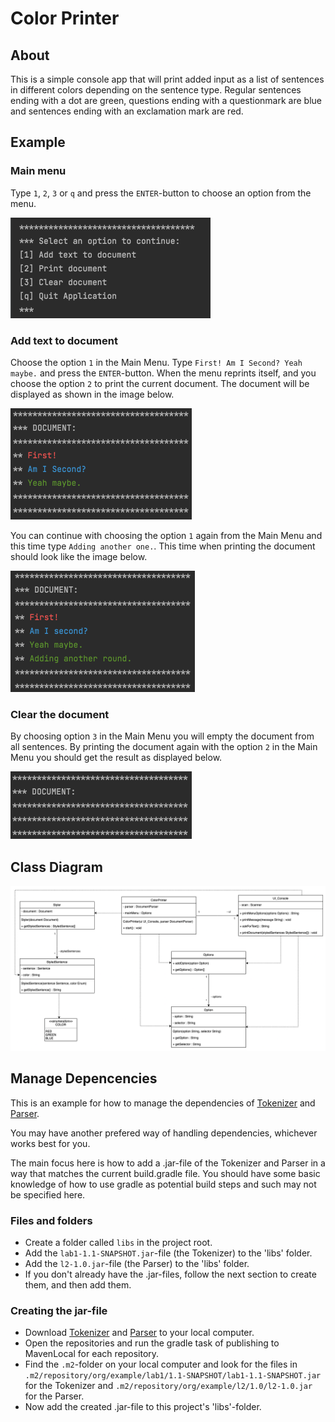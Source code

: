# Color Printer

## About
This is a simple console app that will print added input as a list of sentences in different colors depending on the sentence type. Regular sentences ending with a dot are green, questions ending with a questionmark are blue and sentences ending with an exclamation mark are red. 

## Example
### Main menu
Type `1`, `2`, `3` or `q` and press the `ENTER`-button to choose an option from the menu. 

![console-menu](./images/console-menu.png)

### Add text to document
Choose the option `1` in the Main Menu. Type `First! Am I Second? Yeah maybe.` and press the `ENTER`-button. When the menu reprints itself, and you choose the option `2` to print the current document. The document will be displayed as shown in the image below.

![TC1-printed-document](./images/TC1-expected.png)

You can continue with choosing the option `1` again from the Main Menu and this time type `Adding another one.`. This time when printing the document should look like the image below.

![TC2-reprinted-document](./images/TC2-expected.png)

### Clear the document
By choosing option `3` in the Main Menu you will empty the document from all sentences. By printing the document again with the option `2` in the Main Menu you should get the result as displayed below.

![TC3-empty-document](./images/TC3-expected.png)

## Class Diagram
![printer-diagram](./images/printer-diagram.png)

## Manage Depencencies
This is an example for how to manage the dependencies of [Tokenizer](https://gitlab.lnu.se/1dv610/student/pr222ja/l1) and [Parser](https://gitlab.lnu.se/1dv610/student/pr222ja/l2).

You may have another prefered way of handling dependencies, whichever works best for you.

The main focus here is how to add a .jar-file of the Tokenizer and Parser in a way that matches the current build.gradle file. You should have some basic knowledge of how to use gradle as potential build steps and such may not be specified here.

### Files and folders
- Create a folder called `libs` in the project root.
- Add the `lab1-1.1-SNAPSHOT.jar`-file (the Tokenizer) to the 'libs' folder.
- Add the `l2-1.0.jar`-file (the Parser) to the 'libs' folder.
- If you don't already have the .jar-files, follow the next section to create them, and then add them.

### Creating the jar-file
- Download [Tokenizer](https://gitlab.lnu.se/1dv610/student/pr222ja/l1) and [Parser](https://gitlab.lnu.se/1dv610/student/pr222ja/l2) to your local computer.
- Open the repositories and run the gradle task of publishing to MavenLocal for each repository.
- Find the `.m2`-folder on your local computer and look for the files in `.m2/repository/org/example/lab1/1.1-SNAPSHOT/lab1-1.1-SNAPSHOT.jar` for the Tokenizer and `.m2/repository/org/example/l2/1.0/l2-1.0.jar` for the Parser. 
- Now add the created .jar-file to this project's 'libs'-folder.